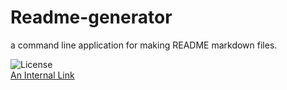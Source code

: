 # Readme-generator
a command line application for making README markdown files.

![License](https://img.shields.io/badge/License-Apache_2.0-blue.svg)  
[An Internal Link](https://opensource.org/licenses/Apache-2.0)